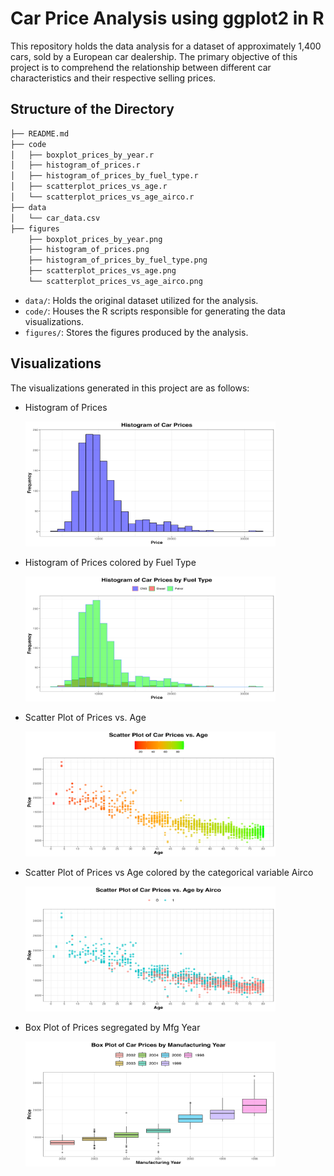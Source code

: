 # Car Price Analysis using ggplot2 in R
This repository holds the data analysis for a dataset of approximately 1,400 cars, sold by a European car dealership. The primary objective of this project is to comprehend the relationship between different car characteristics and their respective selling prices.

## Structure of the Directory
```zsh
├── README.md
├── code
│   ├── boxplot_prices_by_year.r
│   ├── histogram_of_prices.r
│   ├── histogram_of_prices_by_fuel_type.r
│   ├── scatterplot_prices_vs_age.r
│   └── scatterplot_prices_vs_age_airco.r
├── data
│   └── car_data.csv
├── figures
    ├── boxplot_prices_by_year.png
    ├── histogram_of_prices.png
    ├── histogram_of_prices_by_fuel_type.png
    ├── scatterplot_prices_vs_age.png
    └── scatterplot_prices_vs_age_airco.png
```
* `data/`: Holds the original dataset utilized for the analysis.
* `code/`: Houses the R scripts responsible for generating the data visualizations.
* `figures/`: Stores the figures produced by the analysis.

## Visualizations
The visualizations generated in this project are as follows:
* Histogram of Prices

    <img src="figures/histogram_of_prices.png" width="400" height="200">

* Histogram of Prices colored by Fuel Type

    <img src="figures/histogram_of_prices_by_fuel_type.png" width="400" height="200">

* Scatter Plot of Prices vs. Age

    <img src="figures/scatterplot_prices_vs_age.png" width="400" height="200">

* Scatter Plot of Prices vs Age colored by the categorical variable Airco

    <img src="figures/scatterplot_prices_vs_age_airco.png" width="400" height="200">

* Box Plot of Prices segregated by Mfg Year

    <img src="figures/boxplot_prices_by_year.png" width="400" height="200">
